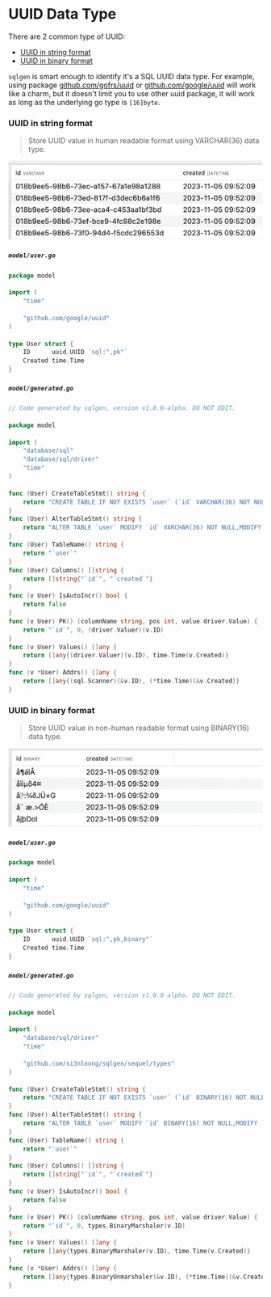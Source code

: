 # UUID Data Type

There are 2 common type of UUID:

- [UUID in string format](#uuid-in-string-format)
- [UUID in binary format](#uuid-in-binary-format)

`sqlgen` is smart enough to identify it's a SQL UUID data type. For example, using package [github.com/gofrs/uuid](https://github.com/gofrs/uuid) or [github.com/google/uuid](https://github.com/google/uuid) will work like a charm, but it doesn't limit you to use other uuid package, it will work as long as the underlying go type is `[16]byte`.

### UUID in string format

> Store UUID value in human readable format using VARCHAR(36) data type.

<img src="./images/varchar_uuid.jpg">

<h5 a><strong><code>model/user.go</code></strong></h5>

```go
package model

import (
	"time"

	"github.com/google/uuid"
)

type User struct {
	ID      uuid.UUID `sql:",pk"`
	Created time.Time
}
```

<h5 a><strong><code>model/generated.go</code></strong></h5>

```go
// Code generated by sqlgen, version v1.0.0-alpha. DO NOT EDIT.

package model

import (
	"database/sql"
	"database/sql/driver"
	"time"
)

func (User) CreateTableStmt() string {
	return "CREATE TABLE IF NOT EXISTS `user` (`id` VARCHAR(36) NOT NULL,`created` DATETIME NOT NULL,PRIMARY KEY (`id`));"
}
func (User) AlterTableStmt() string {
	return "ALTER TABLE `user` MODIFY `id` VARCHAR(36) NOT NULL,MODIFY `created` DATETIME NOT NULL AFTER `id`;"
}
func (User) TableName() string {
	return "`user`"
}
func (User) Columns() []string {
	return []string{"`id`", "`created`"}
}
func (v User) IsAutoIncr() bool {
	return false
}
func (v User) PK() (columnName string, pos int, value driver.Value) {
	return "`id`", 0, (driver.Valuer)(v.ID)
}
func (v User) Values() []any {
	return []any{(driver.Valuer)(v.ID), time.Time(v.Created)}
}
func (v *User) Addrs() []any {
	return []any{(sql.Scanner)(&v.ID), (*time.Time)(&v.Created)}
}
```

### UUID in binary format

> Store UUID value in non-human readable format using BINARY(16) data type.

<img src="./images/binary_uuid.jpg">

<h5 a><strong><code>model/user.go</code></strong></h5>

```go
package model

import (
	"time"

	"github.com/google/uuid"
)

type User struct {
	ID      uuid.UUID `sql:",pk,binary"`
	Created time.Time
}
```

<h5 a><strong><code>model/generated.go</code></strong></h5>

```go
// Code generated by sqlgen, version v1.0.0-alpha. DO NOT EDIT.

package model

import (
	"database/sql/driver"
	"time"

	"github.com/si3nloong/sqlgen/sequel/types"
)

func (User) CreateTableStmt() string {
	return "CREATE TABLE IF NOT EXISTS `user` (`id` BINARY(16) NOT NULL,`created` DATETIME NOT NULL,PRIMARY KEY (`id`));"
}
func (User) AlterTableStmt() string {
	return "ALTER TABLE `user` MODIFY `id` BINARY(16) NOT NULL,MODIFY `created` DATETIME NOT NULL AFTER `id`;"
}
func (User) TableName() string {
	return "`user`"
}
func (User) Columns() []string {
	return []string{"`id`", "`created`"}
}
func (v User) IsAutoIncr() bool {
	return false
}
func (v User) PK() (columnName string, pos int, value driver.Value) {
	return "`id`", 0, types.BinaryMarshaler(v.ID)
}
func (v User) Values() []any {
	return []any{types.BinaryMarshaler(v.ID), time.Time(v.Created)}
}
func (v *User) Addrs() []any {
	return []any{types.BinaryUnmarshaler(&v.ID), (*time.Time)(&v.Created)}
}
```
